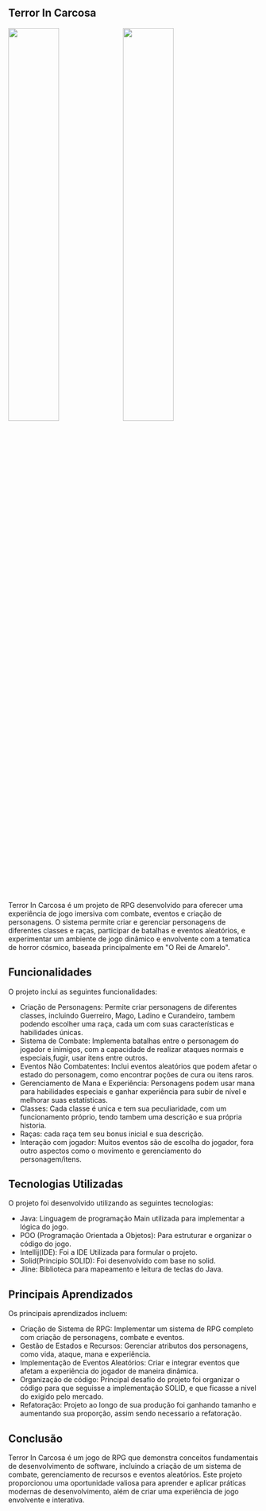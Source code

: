 ## Terror In Carcosa
<div>
  <img src="https://github.com/user-attachments/assets/96a7d8e3-a0f1-4585-a9ff-2d5ab5570d29" width="45%" />
  <img src="https://github.com/user-attachments/assets/bfaff974-0b87-450b-978a-0beb8b639d26" width="45%" />
</div>
Terror In Carcosa é um projeto de RPG desenvolvido para oferecer uma experiência de jogo imersiva com combate, eventos e criação de personagens. O sistema permite criar e gerenciar personagens de diferentes classes e raças, participar de batalhas e eventos aleatórios, e experimentar um ambiente de jogo dinâmico e envolvente com a tematica de horror cósmico, baseada principalmente em "O Rei de Amarelo".

## Funcionalidades
O projeto inclui as seguintes funcionalidades:

- Criação de Personagens: Permite criar personagens de diferentes classes, incluindo Guerreiro, Mago, Ladino e Curandeiro, tambem podendo escolher uma raça, cada um com suas características e habilidades únicas.
- Sistema de Combate: Implementa batalhas entre o personagem do jogador e inimigos, com a capacidade de realizar ataques normais e especiais,fugir, usar itens entre outros.
- Eventos Não Combatentes: Inclui eventos aleatórios que podem afetar o estado do personagem, como encontrar poções de cura ou itens raros.
- Gerenciamento de Mana e Experiência: Personagens podem usar mana para habilidades especiais e ganhar experiência para subir de nível e melhorar suas estatísticas.
- Classes: Cada classe é unica e tem sua peculiaridade, com um funcionamento próprio, tendo tambem uma descrição e sua própria historia.
- Raças: cada raça tem seu bonus inicial e sua descrição.
- Interação com jogador: Muitos eventos são de escolha do jogador, fora outro aspectos como o movimento e gerenciamento do personagem/itens.

## Tecnologias Utilizadas
O projeto foi desenvolvido utilizando as seguintes tecnologias:

- Java: Linguagem de programação Main utilizada para implementar a lógica do jogo.
- POO (Programação Orientada a Objetos): Para estruturar e organizar o código do jogo.
- Intellij(IDE): Foi a IDE Utilizada para formular o projeto.
- Solid(Principio SOLID): Foi desenvolvido com base no solid.
- Jline: Biblioteca para mapeamento e leitura de teclas do Java.

## Principais Aprendizados
Os principais aprendizados incluem:
- Criação de Sistema de RPG: Implementar um sistema de RPG completo com criação de personagens, combate e eventos.
- Gestão de Estados e Recursos: Gerenciar atributos dos personagens, como vida, ataque, mana e experiência.
- Implementação de Eventos Aleatórios: Criar e integrar eventos que afetam a experiência do jogador de maneira dinâmica.
- Organização de código: Principal desafio do projeto foi organizar o código para que seguisse a implementação SOLID, e que ficasse a nivel do exigido pelo mercado.
- Refatoração: Projeto ao longo de sua produção foi ganhando tamanho e aumentando sua proporção, assim sendo necessario a refatoração.

## Conclusão
Terror In Carcosa é um jogo de RPG que demonstra conceitos fundamentais de desenvolvimento de software, incluindo a criação de um sistema de combate, gerenciamento de recursos e eventos aleatórios. Este projeto proporcionou uma oportunidade valiosa para aprender e aplicar práticas modernas de desenvolvimento, além de criar uma experiência de jogo envolvente e interativa.
